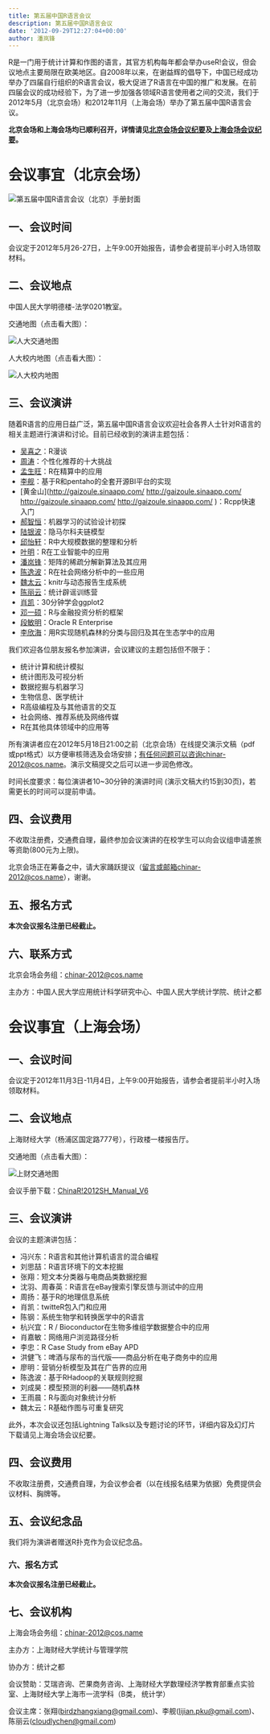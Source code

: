 ```yaml
---
title: 第五届中国R语言会议
description: 第五届中国R语言会议
date: '2012-09-29T12:27:04+00:00'
author: 潘岚锋
---
```


R是一门用于统计计算和作图的语言，其官方机构每年都会举办useR!会议，但会议地点主要局限在欧美地区。自2008年以来，在谢益辉的倡导下，中国已经成功举办了四届自行组织的R语言会议，极大促进了R语言在中国的推广和发展。在前四届会议的成功经验下，为了进一步加强各领域R语言使用者之间的交流，我们于2012年5月（北京会场）和2012年11月（上海会场）举办了第五届中国R语言会议。

**北京会场和上海会场均已顺利召开，详情请见[北京会场会议纪要](/2012/05/5th-china-r-beijing-summary/)及[上海会场会议纪要](/2012/11/5th-china-r-shanghai-summary/)。**


# **会议事宜（北京会场）**

![第五届中国R语言会议（北京）手册封面](https://cos.name/wp-content/uploads/2012/04/China-R-2012_manual_cover.png)

## 一、会议时间

会议定于2012年5月26-27日，上午9:00开始报告，请参会者提前半小时入场领取材料。

## 二、会议地点

中国人民大学明德楼-法学0201教室。

交通地图（点击看大图）：

![人大交通地图](http://i288.photobucket.com/albums/ll181/xieyihui/1st-R-Conference-Beijing-map.png)

人大校内地图（点击看大图）：

![人大校内地图](https://cos.name/wp-content/uploads/2010/06/RUCmap1.jpg)

## 三、会议演讲

随着R语言的应用日益广泛，第五届中国R语言会议欢迎社会各界人士针对R语言的相关主题进行演讲和讨论。目前已经收到的演讲主题包括：

  * [吴喜之](http://baike.baidu.com/view/1625675.htm)：R漫谈
  * [周涛](http://blog.sciencenet.cn/?3075)：个性化推荐的十大挑战
  * [孟生旺](http://blog.sina.com.cn/mengshw)：R在精算中的应用
  * [李舰](http://jliblog.com/)：基于R和pentaho的全套开源BI平台的实现
  * [黄金山](http://gaizoule.sinaapp.com/ http://gaizoule.sinaapp.com/ http://gaizoule.sinaapp.com/ http://gaizoule.sinaapp.com/ )：Rcpp快速入门
  * [郝智恒](https://cos.name/author/bigknife/)：机器学习的试验设计初探
  * [陆银波](http://luyinbo.github.com/)：隐马尔科夫链模型
  * [邱怡轩](http://yixuan.cos.name/cn/)：R中大规模数据的整理和分析
  * [叶明](http://weibo.com/n/ymblake)：R在工业智能中的应用
  * [潘岚锋](http://panlanfeng.github.com/)：矩阵的稀疏分解新算法及其应用
  * [陈逸波](http://chen.yi.bo.blog.163.com/)：R在社会网络分析中的一些应用
  * [魏太云](http://taiyun.cos.name/)：knitr与动态报告生成系统
  * [陈丽云](http://www.loyhome.com/)：统计辟谣训练营
  * [肖凯](http://xccds1977.blogspot.com/)：30分钟学会ggplot2
  * [邓一硕](http://yishuo.org/)：R与金融投资分析的框架
  * [段敏明](http://www.oracle.com/technetwork/database/options/advanced-analytics/r-enterprise/index.html)：Oracle R Enterprise
  * [李欣海](http://people.gucas.ac.cn/~LiXinhai)：用R实现随机森林的分类与回归及其在生态学中的应用

我们欢迎各位朋友报名参加演讲，会议建议的主题包括但不限于：

  * 统计计算和统计模拟
  * 统计图形及可视分析
  * 数据挖掘与机器学习
  * 生物信息、医学统计
  * R高级编程及与其他语言的交互
  * 社会网络、推荐系统及网络传媒
  * R在其他具体领域中的应用等

所有演讲者应在2012年5月18日21:00之前（北京会场）在线提交演示文稿（pdf或ppt格式）以方便审核筛选及会场安排；有任何问题可以咨询chinar-2012@cos.name。演示文稿提交之后可以进一步润色修改。

时间长度要求：每位演讲者10~30分钟的演讲时间 (演示文稿大约15到30页)，若需更长的时间可以提前申请。

## 四、会议费用

不收取注册费，交通费自理，最终参加会议演讲的在校学生可以向会议组申请差旅等资助(800元为上限)。

北京会场正在筹备之中，请大家踊跃提议（留言或邮箱chinar-2012@cos.name），谢谢。

## 五、报名方式

**本次会议报名注册已经截止。**

## 六、联系方式

北京会场会务组：[chinar-2012@cos.name](chinar-2012@cos.name)

主办方：中国人民大学应用统计科学研究中心、中国人民大学统计学院、统计之都




# **会议事宜（上海会场）**

## 一、会议时间

会议定于2012年11月3日-11月4日，上午9:00开始报告，请参会者提前半小时入场领取材料。

## 二、会议地点

上海财经大学（杨浦区国定路777号），行政楼一楼报告厅。<!--more-->

交通地图（点击看大图）：

![上财交通地图](http://i1324.photobucket.com/albums/u608/lijian001/5th-R-Conference-Shanghai-map_zpsf8cf1f8c.png)

会议手册下载：[ChinaR!2012SH_Manual_V6](https://cos.name/wp-content/uploads/2012/09/ChinaR2012SH_Manual_V6.pdf)

## 三、会议演讲

会议的主题演讲包括：

  * 冯兴东：R语言和其他计算机语言的混合编程
  * 刘思喆：R语言环境下的文本挖掘
  * 张翔：短文本分类器与电商品类数据挖掘
  * 沈羽、周春英：R语言在eBay搜索引擎反馈与测试中的应用
  * 周扬：基于R的地理信息系统
  * 肖凯：twitteR包入门和应用
  * 陈钢：系统生物学和转换医学中的R语言
  * 杭兴宜：R / Bioconductor在生物多维组学数据整合中的应用
  * 肖嘉敏：网络用户浏览路径分析
  * 李忠：R Case Study from eBay APD
  * 洪健飞：啤酒与尿布的当代版——商品分析在电子商务中的应用
  * 廖明：营销分析模型及其在广告界的应用
  * 陈逸波：基于RHadoop的关联规则挖掘
  * 刘成昊：模型预测的利器——随机森林
  * 王雨晨：R与面向对象统计分析
  * 魏太云：R基础作图与可重复研究

此外，本次会议还包括Lightning Talks以及专题讨论的环节，详细内容及幻灯片下载请见上海会场会议纪要。

## 四、会议费用

不收取注册费，交通费自理，为会议参会者（以在线报名结果为依据）免费提供会议材料、胸牌等。

## 五、会议纪念品

我们将为演讲者赠送R扑克作为会议纪念品。

### 六、报名方式

**本次会议报名注册已经截止。**

## 七、会议机构

上海会场会务组：[chinar-2012@cos.name](mailto:chinar-2012@cos.name)

主办方：上海财经大学统计与管理学院

协办方：统计之都

会议赞助：艾瑞咨询、芒果商务咨询、上海财经大学数理经济学教育部重点实验室、上海财经大学上海市一流学科（B类， 统计学）

会议主席：张翔(birdzhangxiang@gmail.com)、李舰(lijian.pku@gmail.com)、陈丽云(cloudlychen@gmail.com)
